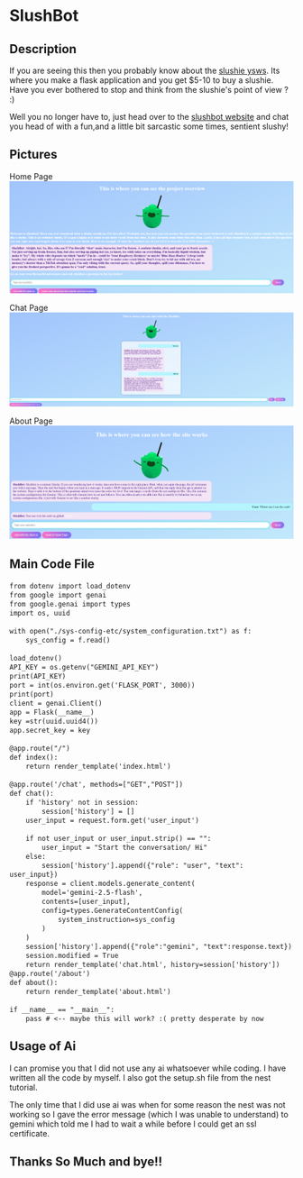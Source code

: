 # SlushBot

## Description

If you are seeing this then you probably know about the [slushie ysws](https://slushies.hackclub.com/). Its where you make a flask application and you get $5-10 to buy a slushie. Have you ever bothered to stop and think from the slushie's point of view ? :)

Well you no longer have to, just head over to the [slushbot website](https://slushbot.kcoder.hackclub.app/) and chat you head of with a fun,and a little bit sarcastic some times, sentient slushy!

## Pictures

Home Page
![homepage](/pictures/homepage.png)

Chat Page
![chatpage](/pictures/chatpage.png)

About Page
![aboutpage](/pictures/aboutpage.png)


## Main Code File
```from flask import Flask, render_template, request, session
from dotenv import load_dotenv
from google import genai
from google.genai import types
import os, uuid

with open("./sys-config-etc/system_configuration.txt") as f:
    sys_config = f.read()

load_dotenv()
API_KEY = os.getenv("GEMINI_API_KEY")
print(API_KEY)
port = int(os.environ.get('FLASK_PORT', 3000))
print(port)
client = genai.Client()
app = Flask(__name__)
key =str(uuid.uuid4()) 
app.secret_key = key

@app.route("/")
def index():
    return render_template('index.html')

@app.route('/chat', methods=["GET","POST"])
def chat():
    if 'history' not in session:
        session['history'] = []
    user_input = request.form.get('user_input')

    if not user_input or user_input.strip() == "":
        user_input = "Start the conversation/ Hi"
    else:
        session['history'].append({"role": "user", "text": user_input})
    response = client.models.generate_content(
        model='gemini-2.5-flash',
        contents=[user_input],
        config=types.GenerateContentConfig(
            system_instruction=sys_config
        )
    )
    session['history'].append({"role":"gemini", "text":response.text})
    session.modified = True 
    return render_template('chat.html', history=session['history'])
@app.route('/about')
def about():
    return render_template('about.html')

if __name__ == "__main__":
    pass # <-- maybe this will work? :( pretty desperate by now
```

## Usage of Ai 

I can promise you that I did not use any ai whatsoever while coding. I have written all the code by myself. I also got the setup.sh file from the nest tutorial.

The only time that I did use ai was when for some reason the nest was not working so I gave the error message (which I was unable to understand) to gemini which told me I had to wait a while before I could get an ssl certificate.

## Thanks So Much and bye!!